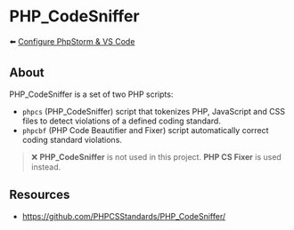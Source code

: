 # PHP_CodeSniffer

⬅️ [Configure PhpStorm & VS Code](../configure.md)

## About

PHP_CodeSniffer is a set of two PHP scripts:

- `phpcs` (PHP_CodeSniffer) script that tokenizes PHP, JavaScript and CSS files to detect violations of a defined coding standard.
- `phpcbf` (PHP Code Beautifier and Fixer) script automatically correct coding standard violations.

> ❌ **PHP_CodeSniffer** is not used in this project. **PHP CS Fixer** is used instead.

## Resources

- https://github.com/PHPCSStandards/PHP_CodeSniffer/